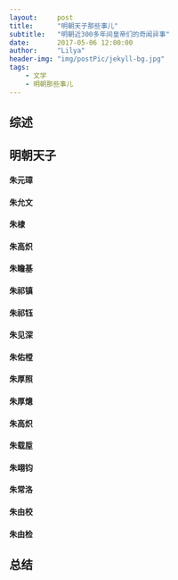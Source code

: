 ```yaml
---
layout:     post
title:      "明朝天子那些事儿"
subtitle:   "明朝近300多年间皇帝们的奇闻异事"
date:       2017-05-06 12:00:00
author:     "Lilya"
header-img: "img/postPic/jekyll-bg.jpg"
tags:
    - 文学
    - 明朝那些事儿
---
```


## 综述

## 明朝天子
#### 朱元璋
#### 朱允文
#### 朱棣
#### 朱高炽
#### 朱瞻基
#### 朱祁镇
#### 朱祁钰
#### 朱见深
#### 朱佑樘
#### 朱厚照
#### 朱厚熜
#### 朱高炽
#### 朱载垕
#### 朱翊钧
#### 朱常洛
#### 朱由校
#### 朱由检

## 总结